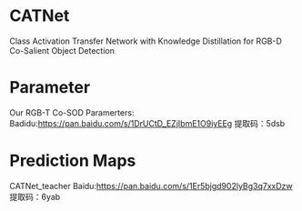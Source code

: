 # CATNet
Class Activation Transfer Network with Knowledge Distillation for RGB-D Co-Salient Object Detection
# Parameter
Our RGB-T Co-SOD Paramerters:
Badidu:https://pan.baidu.com/s/1DrUCtD_EZjIbmE1O9iyEEg
提取码：5dsb
# Prediction Maps
CATNet_teacher
Baidu:https://pan.baidu.com/s/1Er5bjgd902lyBg3q7xxDzw
提取码：6yab 
